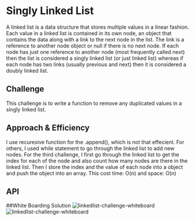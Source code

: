 # Singly Linked List
A linked list is a data structure that stores multiple values in a linear fashion. Each value in a linked list is contained in its own node, an object that contains the data along with a link to the next node in the list. The link is a reference to another node object or null if there is no next node. If each node has just one reference to another node (most frequently called next) then the list is considered a singly linked list (or just linked list) whereas if each node has two links (usually previous and next) then it is considered a doubly linked list. 

## Challenge
This challenge is to write a function to remove any duplicated values in a singly linked list.

## Approach & Efficiency
<!-- What approach did you take? Why? What is the Big O space/time for this approach? -->
I use recuresive function for the .append(), which is not that effecient.
For others, I used while statement to go through the linked list to add new nodes.
For the third challenge, I first go through the linked list to get the index for each of the node and also count how many nodes are there in the linked list. Then I store the index and the value of each node into a object and push the object into an array.
This cost time: O(n) and space: O(n)

## API
<!-- Description of each method publicly available to your Linked List -->

##White Boarding Solution
![linkedlist-challenge-whiteboard]("./assests/linkedlist-challenge-whiteboard.jpg")
![linkedlist-challenge-whiteboard]("./assests/kth-from-end-whiteboard.jpg")
